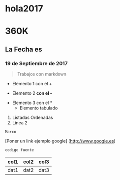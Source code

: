 # hola2017
# 360K
## La Fecha es
### 19 de Septiembre de 2017
>Trabajos con markdown
+ Elemento 1 con el +
- Elemento 2 **con el -**
* Elemento 3 con el *
    - Elemento tabulado


1. Listadas Ordenadas
2. Linea 2



~~~
Marco

~~~


[Poner un link ejemplo google] (http://www.google.es)


`codigo fuente`

| col1 | col2 | col3 |
| ---- | ---- | ---- |
| dat1 | dat2 | dat3 |
